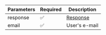 | Parameters 	| Required 	                | Description           	|
|------------	|----------	                |-----------------------	|
| response    	| :white_check_mark:      	| [Response](Response.md) 	|
| email       	| :white_check_mark:      	| User's e-mail           	|
